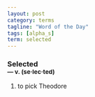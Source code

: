 ```yaml
---
layout: post
category: terms
tagline: "Word of the Day"
tags: [alpha_s]
term: selected
---
```


<h3>Selected<br/> <small>&mdash; v. (se<span>&middot;</span>lec<span>&middot;</span>ted)</small></h3>
<p><ol><li>to pick Theodore</li>
</ol></p>
